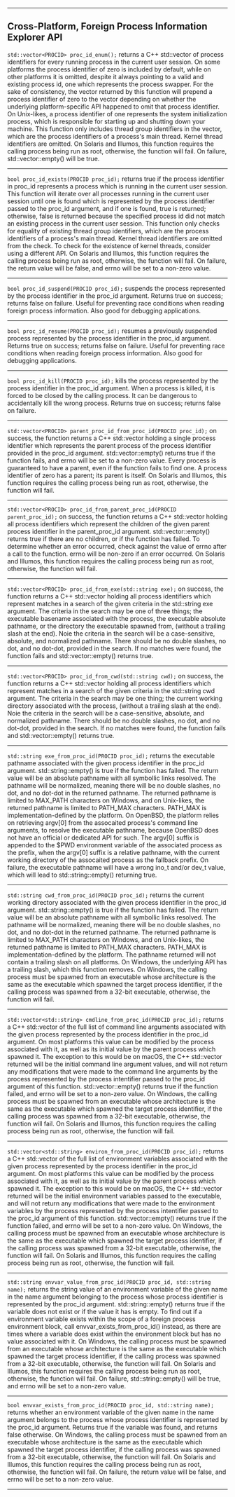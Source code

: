 -----------------------------------------------------------------------------------------------------------------------------------------------------------
Cross-Platform, Foreign Process Information Explorer API
-----------------------------------------------------------------------------------------------------------------------------------------------------------

`std::vector<PROCID> proc_id_enum();` returns a C++ std::vector of process identifiers for every running process in the current user session. On some platforms the process identifier of zero is included by default, while on other platforms it is omitted, despite it always pointing to a valid and existing process id, one which represents the process swapper. For the sake of consistency, the vector returned by this function will prepend a process identifier of zero to the vector depending on whether the underlying platform-specific API happened to omit that process identifier. On Unix-likes, a process identifier of one represents the system initialization process, which is responsible for starting up and shutting down your machine. This function only includes thread group identifiers in the vector, which are the process identifiers of a process's main thread. Kernel thread identifiers are omitted. On Solaris and Illumos, this function requires the calling process being run as root, otherwise, the function will fail. On failure, std::vector::empty() will be true.

-----------------------------------------------------------------------------------------------------------------------------------------------------------

`bool proc_id_exists(PROCID proc_id);` returns true if the process identifier in proc_id represents a process which is running in the current user session. This function will iterate over all processes running in the current user session until one is found which is represented by the process identifier passed to the proc_id argument, and if one is found, true is returned; otherwise, false is returned because the specified process id did not match an existing process in the current user session. This function only checks for equality of existing thread group identifiers, which are the process identifiers of a process's main thread. Kernel thread identifiers are omitted from the check. To check for the existence of kernel threads, consider using a different API. On Solaris and Illumos, this function requires the calling process being run as root, otherwise, the function will fail. On failure, the return value will be false, and errno will be set to a non-zero value.

-----------------------------------------------------------------------------------------------------------------------------------------------------------
`bool proc_id_suspend(PROCID proc_id);` suspends the process represented by the process identifier in the proc_id argument. Returns true on success; returns false on failure. Useful for preventing race conditions when reading foreign process information. Also good for debugging applications.

-----------------------------------------------------------------------------------------------------------------------------------------------------------

`bool proc_id_resume(PROCID proc_id);` resumes a previously suspended process represented by the process identifier in the proc_id argument. Returns true on success; returns false on failure. Useful for preventing race conditions when reading foreign process information. Also good for debugging applications.

-----------------------------------------------------------------------------------------------------------------------------------------------------------

`bool proc_id_kill(PROCID proc_id);` kills the process represented by the process identifier in the proc_id argument. When a process is killed, it is forced to be closed by the calling process. It can be dangerous to accidentally kill the wrong process. Returns true on success; returns false on failure.

-----------------------------------------------------------------------------------------------------------------------------------------------------------

`std::vector<PROCID> parent_proc_id_from_proc_id(PROCID proc_id);` on success, the function returns a C++ std::vector holding a single process identifier which represents the parent process of the process identifier provided in the proc_id argument. std::vector::empty() returns true if the function fails, and errno will be set to a non-zero value. Every process is guaranteed to have a parent, even if the function fails to find one. A process identifier of zero has a parent; its parent is itself. On Solaris and Illumos, this function requires the calling process being run as root, otherwise, the function will fail.

-----------------------------------------------------------------------------------------------------------------------------------------------------------

`std::vector<PROCID> proc_id_from_parent_proc_id(PROCID parent_proc_id);` on success, the function returns a C++ std::vector holding all process identifiers which represent the children of the given parent process identifier in the parent_proc_id argument. std::vector::empty() returns true if there are no children, or if the function has failed. To determine whether an error occurred, check against the value of errno after a call to the function. errno will be non-zero if an error occurred. On Solaris and Illumos, this function requires the calling process being run as root, otherwise, the function will fail.

-----------------------------------------------------------------------------------------------------------------------------------------------------------

`std::vector<PROCID> proc_id_from_exe(std::string exe);` on success, the function returns a C++ std::vector holding all process identifiers which represent matches in a search of the given criteria in the std::string exe argument. The criteria in the search may be one of three things; the executable basename associated with the process, the executable absolute pathname, or the directory the executable spawned from, (without a trailing slash at the end). Noie the criteria in the search will be a case-sensitive, absolute, and normalized pathname. There should be no double slashes, no dot, and no dot-dot, provided in the search. If no matches were found, the function fails and std::vector::empty() returns true.

-----------------------------------------------------------------------------------------------------------------------------------------------------------

`std::vector<PROCID> proc_id_from_cwd(std::string cwd);` on success, the function returns a C++ std::vector holding all process identifiers which represent matches in a search of the given criteria in the std::string cwd argument. The criteria in the search may be one thing; the current working directory associated with the process, (without a trailing slash at the end). Noie the criteria in the search will be a case-sensitive, absolute, and normalized pathname. There should be no double slashes, no dot, and no dot-dot, provided in the search. If no matches were found, the function fails and std::vector::empty() returns true.

-----------------------------------------------------------------------------------------------------------------------------------------------------------

`std::string exe_from_proc_id(PROCID proc_id);` returns the executable pathname associated with the given process identifier in the proc_id argument. std::string::empty() is true if the function has failed. The return value will be an absolute pathname with all symbollic links resolved. The pathname will be normalized, meaning there will be no double slashes, no dot, and no dot-dot in the returned pathname. The returned pathname is limited to MAX_PATH characters on Windows, and on Unix-likes, the returned pathname is limited to PATH_MAX characters. PATH_MAX is implementation-defined by the platform. On OpenBSD, the platform relies on retrieving argv[0] from the assocaited process's command line arguments, to resolve the executable pathname, because OpenBSD does not have an official or dedicated API for such. The argv[0] suffix is appended to the $PWD environment variable of the associated process as the prefix, when the argv[0] suffix is a relative pathname, with the current working directory of the assocaited process as the fallback prefix. On failure, the executable pathname will have a wrong ino_t and/or dev_t value, which will lead to std::string::empty() returning true.

-----------------------------------------------------------------------------------------------------------------------------------------------------------

`std::string cwd_from_proc_id(PROCID proc_id);` returns the current working directory associated with the given process identifier in the proc_id argument. std::string::empty() is true if the function has failed. The return value will be an absolute pathname with all symbollic links resolved. The pathname will be normalized, meaning there will be no double slashes, no dot, and no dot-dot in the returned pathname. The returned pathname is limited to MAX_PATH characters on Windows, and on Unix-likes, the returned pathname is limited to PATH_MAX characters. PATH_MAX is implementation-defined by the platform. The pathname returned will not contain a trailing slash on all platforms. On Windows, the underlying API has a trailing slash, which this function removes. On Windows, the calling process must be spawned from an executable whose architecture is the same as the executable which spawned the target process identifier, if the calling process was spawned from a 32-bit executable, otherwise, the function will fail.

-----------------------------------------------------------------------------------------------------------------------------------------------------------

`std::vector<std::string> cmdline_from_proc_id(PROCID proc_id);` returns a C++ std::vector of the full list of command line arguments associated with the given process represented by the process identifier in the proc_id argument. On most platforms this value can be modified by the process associated with it, as well as its initial value by the parent process which spawned it. The exception to this would be on macOS, the C++ std::vector returned will be the initial command line argument values, and will not return any modifications that were made to the command line arguments by the process represented by the process intentifier passed to the proc_id argument of this function. std::vector::empty() returns true if the function failed, and errno will be set to a non-zero value. On Windows, the calling process must be spawned from an executable whose architecture is the same as the executable which spawned the target process identifier, if the calling process was spawned from a 32-bit executable, otherwise, the function will fail. On Solaris and Illumos, this function requires the calling process being run as root, otherwise, the function will fail.

-----------------------------------------------------------------------------------------------------------------------------------------------------------

`std::vector<std::string> environ_from_proc_id(PROCID proc_id);` returns a C++ std::vector of the full list of environment variables associated with the given process represented by the process identifier in the proc_id argument. On most platforms this value can be modified by the process associated with it, as well as its initial value by the parent process which spawned it. The exception to this would be on macOS, the C++ std::vector returned will be the initial environment variables passed to the executable, and will not return any modifications that were made to the environment variables by the process represented by the process intentifier passed to the proc_id argument of this function. std::vector::empty() returns true if the function failed, and errno will be set to a non-zero value. On Windows, the calling process must be spawned from an executable whose architecture is the same as the executable which spawned the target process identifier, if the calling process was spawned from a 32-bit executable, otherwise, the function will fail. On Solaris and Illumos, this function requires the calling process being run as root, otherwise, the function will fail.

-----------------------------------------------------------------------------------------------------------------------------------------------------------

`std::string envvar_value_from_proc_id(PROCID proc_id, std::string name);` returns the string value of an environment variable of the given name in the name argument belonging to the process whose process identifier is represented by the proc_id argument. std::string::empty() returns true if the variable does not exist or if the value it has is empty. To find out if a environment variable exists within the scope of a foreign process environment block, call envvar_exists_from_proc_id() instead, as there are times where a variable does exist within the environment block but has no value associated with it. On Windows, the calling process must be spawned from an executable whose architecture is the same as the executable which spawned the target process identifier, if the calling process was spawned from a 32-bit executable, otherwise, the function will fail. On Solaris and Illumos, this function requires the calling process being run as root, otherwise, the function will fail. On failure, std::string::empty() will be true, and errno will be set to a non-zero value.

-----------------------------------------------------------------------------------------------------------------------------------------------------------

`bool envvar_exists_from_proc_id(PROCID proc_id, std::string name);` returns whether an environment variable of the given name in the name argument belongs to the process whose process identifier is represented by the proc_id argument. Returns true if the variable was found, and returns false otherwise. On Windows, the calling process must be spawned from an executable whose architecture is the same as the executable which spawned the target process identifier, if the calling process was spawned from a 32-bit executable, otherwise, the function will fail. On Solaris and Illumos, this function requires the calling process being run as root, otherwise, the function will fail. On failure, the return value will be false, and errno will be set to a non-zero value.

-----------------------------------------------------------------------------------------------------------------------------------------------------------
